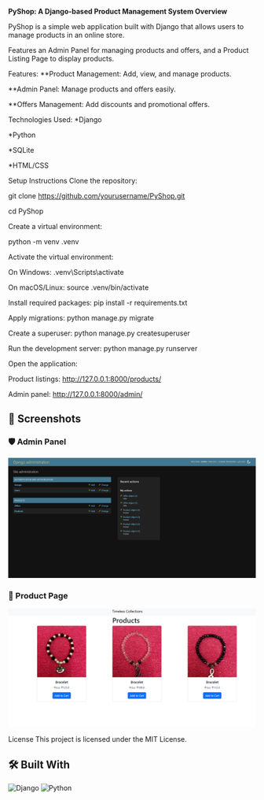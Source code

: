 **PyShop: A Django-based Product Management System
Overview**

PyShop is a simple web application built with Django that allows users to manage products in an online store.


Features an Admin Panel for managing products and offers, and a Product Listing Page to display products.


Features:
**Product Management: Add, view, and manage products.


**Admin Panel: Manage products and offers easily.


**Offers Management: Add discounts and promotional offers.


Technologies Used:
*Django


*Python


*SQLite


*HTML/CSS


Setup Instructions
Clone the repository:


git clone https://github.com/yourusername/PyShop.git

cd PyShop

Create a virtual environment:

 python -m venv .venv

Activate the virtual environment:


On Windows:
.venv\Scripts\activate

On macOS/Linux:
source .venv/bin/activate


Install required packages:
pip install -r requirements.txt

Apply migrations:
python manage.py migrate

Create a superuser:
python manage.py createsuperuser


Run the development server:
python manage.py runserver

Open the application:

Product listings: http://127.0.0.1:8000/products/

Admin panel: http://127.0.0.1:8000/admin/

## 📸 Screenshots

### 🛡️ Admin Panel
![Admin Panel](admin_panel.png)

### 🛒 Product Page
![Product Page](product_page.png)


License
This project is licensed under the MIT License.




## 🛠️ Built With

![Django](https://img.shields.io/badge/Django-3.2-green?logo=django&logoColor=white)
![Python](https://img.shields.io/badge/Python-3.11-blue?logo=python&logoColor=white)
